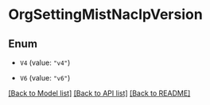 # OrgSettingMistNacIpVersion

## Enum


* `V4` (value: `"v4"`)

* `V6` (value: `"v6"`)


[[Back to Model list]](../README.md#documentation-for-models) [[Back to API list]](../README.md#documentation-for-api-endpoints) [[Back to README]](../README.md)


